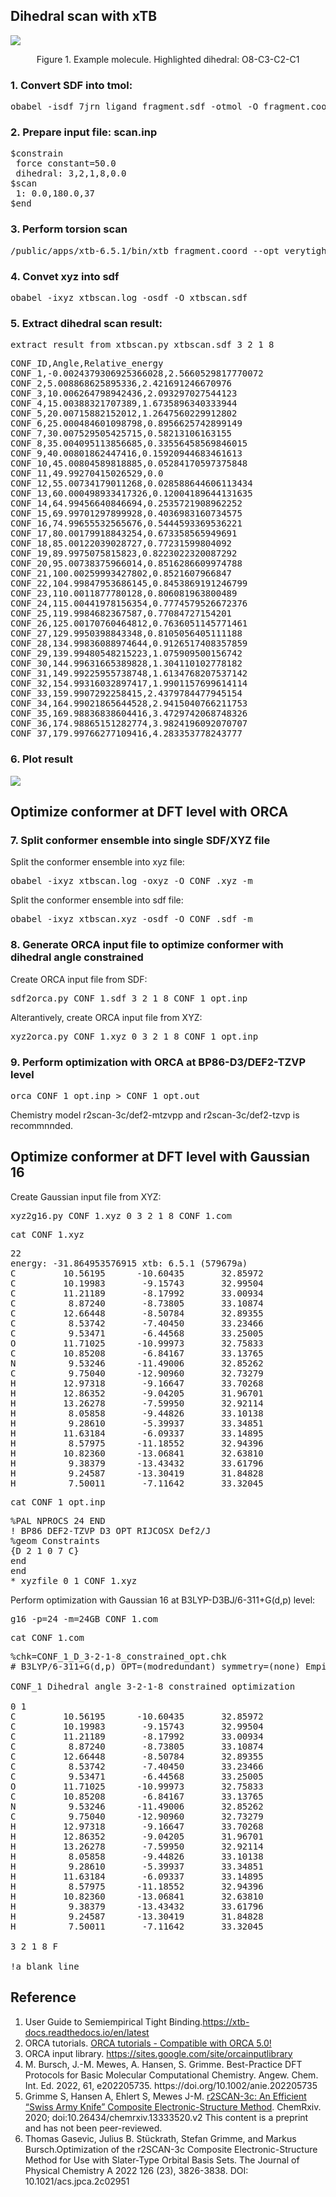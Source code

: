 <h2>Dihedral scan with xTB</h2>
<img src="https://github.com/gkxiao/xtb-scan/blob/main/fragment.png" align='middle' ">
<p style="text-align:center;">Figure 1. Example molecule. Highlighted dihedral: O8-C3-C2-C1</p>

<h3>1. Convert SDF into tmol:</h3>
<pre lang="python">
obabel -isdf 7jrn_ligand_fragment.sdf -otmol -O fragment.coord 
</pre>

<h3>2. Prepare input file: scan.inp</h3>
<pre lang="python">
$constrain
 force constant=50.0
 dihedral: 3,2,1,8,0.0
$scan
 1: 0.0,180.0,37
$end
</pre>

<h3>3. Perform torsion scan</h3>
<pre lang="python">
/public/apps/xtb-6.5.1/bin/xtb fragment.coord --opt verytight --input scan.inp --chrg 0 --uhf 0
</pre>

<h3>4. Convet xyz into sdf</h3>
<pre lang="python">
obabel -ixyz xtbscan.log -osdf -O xtbscan.sdf 
</pre>

<h3>5. Extract dihedral scan result:</h3>
<pre lang="python">
extract_result_from_xtbscan.py xtbscan.sdf 3 2 1 8
</pre>

<pre lang="python">
CONF_ID,Angle,Relative_energy
CONF_1,-0.0024379306925366028,2.5660529817770072
CONF_2,5.008868625895336,2.421691246670976
CONF_3,10.006264798942436,2.093297027544123
CONF_4,15.00388321707389,1.6735896340333944
CONF_5,20.00715882152012,1.2647560229912802
CONF_6,25.000484601098798,0.8956625742899149
CONF_7,30.007529505425715,0.58213106163155
CONF_8,35.004095113856685,0.33556458569846015
CONF_9,40.00801862447416,0.15920944683461613
CONF_10,45.00804589818885,0.05284170597375848
CONF_11,49.99270415026529,0.0
CONF_12,55.00734179011268,0.028588644606113434
CONF_13,60.000498933417326,0.12004189644131635
CONF_14,64.99456640846694,0.2535721908962252
CONF_15,69.99701297899928,0.4036983160734575
CONF_16,74.99655532565676,0.5444593369536221
CONF_17,80.00179918843254,0.673358565949691
CONF_18,85.00122039028727,0.77231599804092
CONF_19,89.9975075815823,0.8223022320087292
CONF_20,95.00738375966014,0.8516286609974788
CONF_21,100.00259993427802,0.8521607966847
CONF_22,104.99847953686145,0.8453869191246799
CONF_23,110.0011877780128,0.806081963800489
CONF_24,115.00441978156354,0.7774579526672376
CONF_25,119.9984682367587,0.77084727154201
CONF_26,125.00170760464812,0.7636051145771461
CONF_27,129.9950398843348,0.8105056405111188
CONF_28,134.99836088974644,0.9126517408357859
CONF_29,139.99480548215223,1.075909500156742
CONF_30,144.99631665389828,1.304110102778182
CONF_31,149.99225955738748,1.6134768207537142
CONF_32,154.99316032897417,1.9901157699614114
CONF_33,159.9907292258415,2.4379784477945154
CONF_34,164.99021865644528,2.9415040766211753
CONF_35,169.98836838604416,3.4729742068748326
CONF_36,174.98865151282774,3.9824196092070707
CONF_37,179.99766277109416,4.283353778243777
</pre>

<h3>6. Plot result</h3>
<img src="https://github.com/gkxiao/xtb-scan/blob/main/example.png" align='middle' />

<h2>Optimize conformer at DFT level with ORCA</h2>
<h3>7. Split conformer ensemble into single SDF/XYZ file</h3>
<p>Split the conformer ensemble into xyz file:</p>
<pre lang="python">
obabel -ixyz xtbscan.log -oxyz -O CONF_.xyz -m 
</pre>
<p>Split the conformer ensemble into sdf file:</p>
<pre lang="python">
obabel -ixyz xtbscan.xyz -osdf -O CONF_.sdf -m 
</pre>

<h3>8. Generate ORCA input file to optimize conformer with dihedral angle constrained</h3>
<p>Create ORCA input file from SDF:</p>
<pre lang="python">
sdf2orca.py CONF_1.sdf 3 2 1 8 CONF_1_opt.inp
</pre>
<p>Alterantively, create ORCA input file from XYZ:</p>
<pre lang="python">
xyz2orca.py CONF_1.xyz 0 3 2 1 8 CONF_1_opt.inp
</pre>
<h3>9. Perform optimization with ORCA at BP86-D3/DEF2-TZVP level</h3>
<pre lang="python">
orca CONF_1_opt.inp > CONF_1_opt.out
</pre>
<p>Chemistry model r2scan-3c/def2-mtzvpp and r2scan-3c/def2-tzvp is recommnnded.</p>

<h2>Optimize conformer at DFT level with Gaussian 16</h2>
<p>Create Gaussian input file from XYZ:</p>
<pre lang="python">
xyz2g16.py CONF_1.xyz 0 3 2 1 8 CONF_1.com
</pre>
<pre lang="python" line="1">
cat CONF_1.xyz
</pre>
<pre lang="python">
22
energy: -31.864953576915 xtb: 6.5.1 (579679a)
C         10.56195      -10.60435       32.85972
C         10.19983       -9.15743       32.99504
C         11.21189       -8.17992       33.00934
C          8.87240       -8.73805       33.10874
C         12.66448       -8.50784       32.89355
C          8.53742       -7.40450       33.23466
C          9.53471       -6.44568       33.25005
O         11.71025      -10.99973       32.75833
C         10.85208       -6.84167       33.13765
N          9.53246      -11.49006       32.85262
C          9.75040      -12.90960       32.73279
H         12.97318       -9.16647       33.70268
H         12.86352       -9.04205       31.96701
H         13.26278       -7.59950       32.92114
H          8.05858       -9.44826       33.10138
H          9.28610       -5.39937       33.34851
H         11.63184       -6.09337       33.14895
H          8.57975      -11.18552       32.94396
H         10.82360      -13.06841       32.63810
H          9.38379      -13.43432       33.61796
H          9.24587      -13.30419       31.84828
H          7.50011       -7.11642       33.32045
</pre>
<pre lang="python" line="1">
cat CONF_1_opt.inp
</pre>
<pre lang="python">
%PAL NPROCS 24 END
! BP86 DEF2-TZVP D3 OPT RIJCOSX Def2/J
%geom Constraints
{D 2 1 0 7 C}
end
end
* xyzfile 0 1 CONF_1.xyz
</pre>
<p>Perform optimization with Gaussian 16 at B3LYP-D3BJ/6-311+G(d,p) level:</p>
<pre lang="python">
g16 -p=24 -m=24GB CONF_1.com
</pre>
<pre lang="python" line="1">
cat CONF_1.com
</pre>
<pre lang="python" line="1">
%chk=CONF_1_D_3-2-1-8_constrained_opt.chk
# B3LYP/6-311+G(d,p) OPT=(modredundant) symmetry=(none) EmpiricalDispersion=(gd3bj)
&#x200B
CONF_1 Dihedral angle 3-2-1-8 constrained optimization
&#x200B
0 1
C         10.56195      -10.60435       32.85972
C         10.19983       -9.15743       32.99504
C         11.21189       -8.17992       33.00934
C          8.87240       -8.73805       33.10874
C         12.66448       -8.50784       32.89355
C          8.53742       -7.40450       33.23466
C          9.53471       -6.44568       33.25005
O         11.71025      -10.99973       32.75833
C         10.85208       -6.84167       33.13765
N          9.53246      -11.49006       32.85262
C          9.75040      -12.90960       32.73279
H         12.97318       -9.16647       33.70268
H         12.86352       -9.04205       31.96701
H         13.26278       -7.59950       32.92114
H          8.05858       -9.44826       33.10138
H          9.28610       -5.39937       33.34851
H         11.63184       -6.09337       33.14895
H          8.57975      -11.18552       32.94396
H         10.82360      -13.06841       32.63810
H          9.38379      -13.43432       33.61796
H          9.24587      -13.30419       31.84828
H          7.50011       -7.11642       33.32045
&#x200B
3 2 1 8 F
&#x200B
!a blank line
</pre>
<h2>Reference</h2>
<ol>
   <li>User Guide to Semiempirical Tight Binding.<a href="https://xtb-docs.readthedocs.io/en/latest/">https://xtb-docs.readthedocs.io/en/latest</a></li>
   <li>ORCA tutorials. <a href="https://www.orcasoftware.de/tutorials_orca">ORCA tutorials - Compatible with ORCA 5.0!</a></li>
   <li>ORCA input library. <a href="https://sites.google.com/site/orcainputlibrary/">https://sites.google.com/site/orcainputlibrary</a></li>
   <li>M. Bursch, J.-M. Mewes, A. Hansen, S. Grimme. Best-Practice DFT Protocols for Basic Molecular Computational Chemistry. Angew. Chem. Int. Ed. 2022, 61, e202205735. https://doi.org/10.1002/anie.202205735 </li>
   <li>Grimme S, Hansen A, Ehlert S, Mewes J-M. <a href="https://chemrxiv.org/engage/chemrxiv/article-details/60c75338702a9b696218c304">r2SCAN-3c: An Efficient “Swiss Army Knife” Composite Electronic-Structure Method</a>. ChemRxiv. 2020; doi:10.26434/chemrxiv.13333520.v2 This content is a preprint and has not been peer-reviewed.</li>
   <li>Thomas Gasevic, Julius B. Stückrath, Stefan Grimme, and Markus Bursch.Optimization of the r2SCAN-3c Composite Electronic-Structure Method for Use with Slater-Type Orbital Basis Sets. The Journal of Physical Chemistry A 2022 126 (23), 3826-3838. DOI: 10.1021/acs.jpca.2c02951</li>
</ol>
